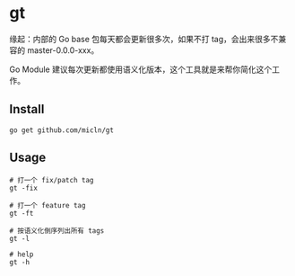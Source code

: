# gt

缘起：内部的 Go base 包每天都会更新很多次，如果不打 tag，会出来很多不兼容的 master-0.0.0-xxx。

Go Module 建议每次更新都使用语义化版本，这个工具就是来帮你简化这个工作。 

## Install

    go get github.com/micln/gt

## Usage

```shell
# 打一个 fix/patch tag
gt -fix

# 打一个 feature tag
gt -ft

# 按语义化倒序列出所有 tags
gt -l

# help
gt -h
```

